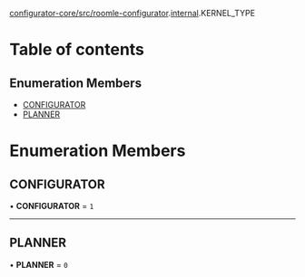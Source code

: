 [configurator-core/src/roomle-configurator](../modules/configurator_core_src_roomle_configurator.md).[internal](../modules/configurator_core_src_roomle_configurator._internal_.md).KERNEL_TYPE

# Table of contents

## Enumeration Members

- [CONFIGURATOR](configurator_core_src_roomle_configurator._internal_.KERNEL_TYPE.md#configurator)
- [PLANNER](configurator_core_src_roomle_configurator._internal_.KERNEL_TYPE.md#planner)

# Enumeration Members

## CONFIGURATOR

• **CONFIGURATOR** = ``1``

___

## PLANNER

• **PLANNER** = ``0``
